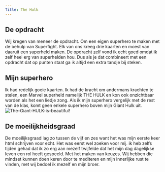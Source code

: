 ```yaml
---
Title: The Hulk
---
```


## De opdracht
Wij kregen van meneer de opdracht.
Om een eigen superhero te maken met de behulp van Superfight. Elk van ons kreeg drie kaarten en moest van daaruit een superheld maken. De opdracht zelf vond ik echt goed omdat ik zelf heel erg van superhelden hou. Dus als je dat combineert met een opdracht dat op punten staat ga ik altijd een extra  tandje bij steken.

## Mijn superhero
Ik had redelijk goeie kaarten. Ik had de kracht om andermans krachten te stelen, een Marvel superheld namelijk THE HULK en kon ook onzichtbaar worden als het een liedje zong. Als ik mijn superhero vergelijk met de rest van de klas, komt geen enkele superhero boven mijn Giant Hulk uit. ![The-Giant-HULK-is-beautiful!](../assets/images/thehulk.jpg)

## De moeilijkheidsgraad
De moeilijksgraad lag zo tussen de vijf en zes want het was mijn eerste keer html schrijven voor echt. Het was eerst wel zoeken voor mij. ik heb zelfs tijden gehad dat ik zo erg aan mezelf twijfelde dat het mijn dag dagelijkse leven een rol heeft gespeeld. Met het maken van keuzes. Wij hebben die mindset kunnen doen keren door te mediteren en mijn innerlijke rust te vinden, met wij bedoel ik mezelf en mijn broer.

